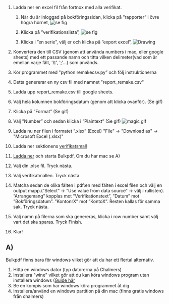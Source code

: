 1.  Ladda ner en excel fil från fortnox med alla verifikat.

    1.  När du är inloggad på bokföringssidan, klicka på ”rapporter” i övre högra hörnet, ![se fig](https://i.imgur.com/UF91b3S.png)

    2.  Klicka på ”verifikationslista”, ![se fig](https://i.imgur.com/zBlvf3m.png)
    3.  Klicka i ”en serie”, välj er och klicka på ”export excel”, <img src="https://i.imgur.com/hJwIQ0u.png" alt="Drawing" style="max-width: 200px;"/>

2.  Konvertera den till CSV (genom att använda numbers i mac, eller google sheets) med ett passande namn och titta vilken delimeter(vad som är emellan varje fält, '\t', ';'...) som används.
3.  Kör programmet med "python remakecsv.py” och följ instruktionerna
4.  Detta genererar en ny csv fil med namnet "report_remake.csv"
5.  Ladda upp report_remake.csv till google sheets.
6.  Välj hela kolumnen bokföringsdatum (genom att klicka ovanför). (Se gif)
7.  Klicka på ”Format” (Se gif)
8.  Välj ”Number” och sedan klicka i ”Plaintext” (Se gif)
    ![magic gif](https://media.giphy.com/media/5T05wrxI4QvpBhBI6Z/giphy.gif "Magic gif")
9.  Ladda nu ner filen i formatet ”.xlsx” (Excel) "File" -> "Download as" -> "Microsoft Excel (.xlsx)"
10. Ladda ner sektionens [verifikatsmall](https://styrit.chalmers.it/wp-content/uploads/Verifikatmall.pdf)
11. [Ladda ner](https://bulkpdf.de/en) och starta Bulkpdf, Om du har mac se A)
12. Välj din .xlsx fil. Tryck nästa. 
13. Välj verifikatmallen. Tryck nästa. 
12. Matcha sedan de olika fälten i pdf:en med fälten i excel filen och välj en output mapp.(”Select” -> ”Use value from data source” -> välj i rullisten). ”Arrangemang” kopplas mot ”Verifikationstext”, ”Datum” mot ”Bokföringsdatum”. ”KontonrX” mot ”KontoX”. Resten kallas för samma sak.  Tryck nästa. 
13. Välj namn på filerna som ska genereras, klicka i row number samt välj vart det ska sparas. Tryck Finish. 
14. Klar!

## A)

Bulkpdf finns bara för windows vilket gör att du har ett flertal alternativ.

1.  Hitta en windows dator (typ datorerna på Chalmers)
2.  Installera "wine" vilket gör att du kan köra windows program utan installera windows ([Guide här](https://www.davidbaumgold.com/tutorials/wine-mac/)
3.  Be en kompis som har windows köra programmet åt dig
4.  Installera/använd en windows partition på din mac (finns gratis windows från chalmers)
